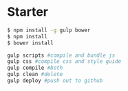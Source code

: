 Starter
====

```bash
$ npm install -g gulp bower
$ npm install
$ bower install
```

```bash
gulp scripts #compile and bundle js
gulp css #compile css and style guide
gulp compile #both
gulp clean #delete
gulp deploy #push out to github
```
